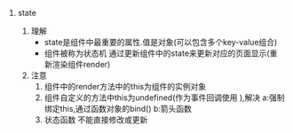 1. state

    1. 理解
        - state是组件中最重要的属性.值是对象(可以包含多个key-value组合) 
        - 组件被称为状态机 通过更新组件中的state来更新对应的页面显示(重新渲染组件render)
    2. 注意
        1) 组件中的render方法中的this为组件的实例对象
        2) 组件自定义的方法中this为undefined(作为事件回调使用 ),解决
            a:强制绑定this,通过函数对象的bind()
            b:箭头函数  
        3) 状态函数 不能直接修改或更新